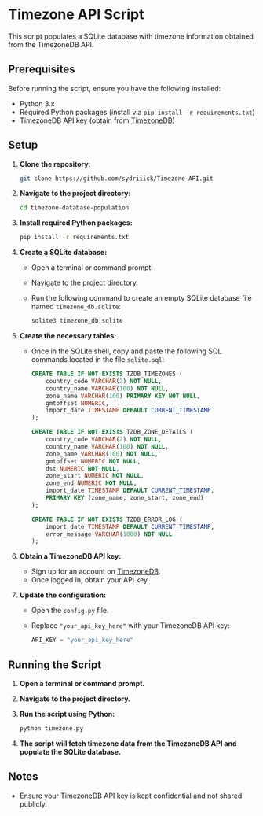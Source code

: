 # Timezone API Script

This script populates a SQLite database with timezone information obtained from the TimezoneDB API.

## Prerequisites

Before running the script, ensure you have the following installed:

- Python 3.x
- Required Python packages (install via `pip install -r requirements.txt`)
- TimezoneDB API key (obtain from [TimezoneDB](https://timezonedb.com/))

## Setup

1. **Clone the repository:**

    ```bash
    git clone https://github.com/sydriiick/Timezone-API.git
    ```

2. **Navigate to the project directory:**

    ```bash
    cd timezone-database-population
    ```

3. **Install required Python packages:**

    ```bash
    pip install -r requirements.txt
    ```

4. **Create a SQLite database:**

    - Open a terminal or command prompt.
    - Navigate to the project directory.
    - Run the following command to create an empty SQLite database file named `timezone_db.sqlite`:

        ```bash
        sqlite3 timezone_db.sqlite
        ```

5. **Create the necessary tables:**

    - Once in the SQLite shell, copy and paste the following SQL commands located in the file `sqlite.sql`:
      
        ```sql
        CREATE TABLE IF NOT EXISTS TZDB_TIMEZONES (
            country_code VARCHAR(2) NOT NULL,
            country_name VARCHAR(100) NOT NULL,
            zone_name VARCHAR(100) PRIMARY KEY NOT NULL,
            gmtoffset NUMERIC,
            import_date TIMESTAMP DEFAULT CURRENT_TIMESTAMP
        );
        
        CREATE TABLE IF NOT EXISTS TZDB_ZONE_DETAILS (
            country_code VARCHAR(2) NOT NULL,
            country_name VARCHAR(100) NOT NULL,
            zone_name VARCHAR(100) NOT NULL,
            gmtoffset NUMERIC NOT NULL,
            dst NUMERIC NOT NULL,
            zone_start NUMERIC NOT NULL,
            zone_end NUMERIC NOT NULL,
            import_date TIMESTAMP DEFAULT CURRENT_TIMESTAMP,
            PRIMARY KEY (zone_name, zone_start, zone_end)
        );
        
        CREATE TABLE IF NOT EXISTS TZDB_ERROR_LOG (
            import_date TIMESTAMP DEFAULT CURRENT_TIMESTAMP,
            error_message VARCHAR(1000) NOT NULL
        );
        ```

6. **Obtain a TimezoneDB API key:**

    - Sign up for an account on [TimezoneDB](https://timezonedb.com/).
    - Once logged in, obtain your API key.

7. **Update the configuration:**

    - Open the `config.py` file.
    - Replace `"your_api_key_here"` with your TimezoneDB API key:

        ```python
        API_KEY = "your_api_key_here"
        ```

## Running the Script

1. **Open a terminal or command prompt.**

2. **Navigate to the project directory.**

3. **Run the script using Python:**

    ```bash
    python timezone.py
    ```

4. **The script will fetch timezone data from the TimezoneDB API and populate the SQLite database.**

## Notes

- Ensure your TimezoneDB API key is kept confidential and not shared publicly.
